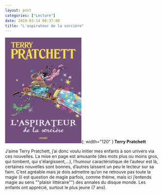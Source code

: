 ```yaml
---
layout: post
categories: ["Lecture"]
date: 2019-03-14 08:37:00
title: "L'aspirateur de la sorcière"
---
```


![couverture](/assets/images/couv_lecture/aspi_sorciere.webp){: width="120" } **Terry Pratchett**

J’aime Terry Pratchett, j’ai donc voulu initier mes enfants à son
univers via ces nouvelles. La mise en page est amusante (des mots plus
ou moins gros, qui tombent, qui s'élargissent,…), l’humour
caractéristique de l’auteur est là, certaines nouvelles sont bonnes,
d’autres laissent un peu le lecteur sur sa faim. C’est agréable mais
je dois admettre qu’on ne retrouve pas toute la magie (il est question
de magie parfois, comme thème, mais ici j’entends magie au sens
\"\"plaisir littéraire\"\") des annales du disque monde. Les enfants ont
apprécié, surtout le plus jeune (7 ans).
